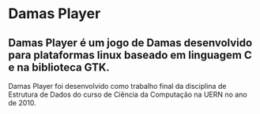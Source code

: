 # Damas Player
## Damas Player é um jogo de Damas desenvolvido para plataformas linux baseado em linguagem C e na biblioteca GTK.

Damas Player foi desenvolvido como trabalho final da disciplina de Estrutura de Dados do curso de Ciência da Computação na UERN no ano de 2010.